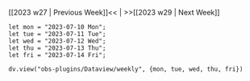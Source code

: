 [[2023 w27 | Previous Week]]<< | >>[[2023 w29 | Next Week]]

```dataviewjs
let mon = "2023-07-10 Mon";
let tue = "2023-07-11 Tue";
let wed = "2023-07-12 Wed";
let thu = "2023-07-13 Thu";
let fri = "2023-07-14 Fri";

dv.view("obs-plugins/Dataview/weekly", {mon, tue, wed, thu, fri})
```